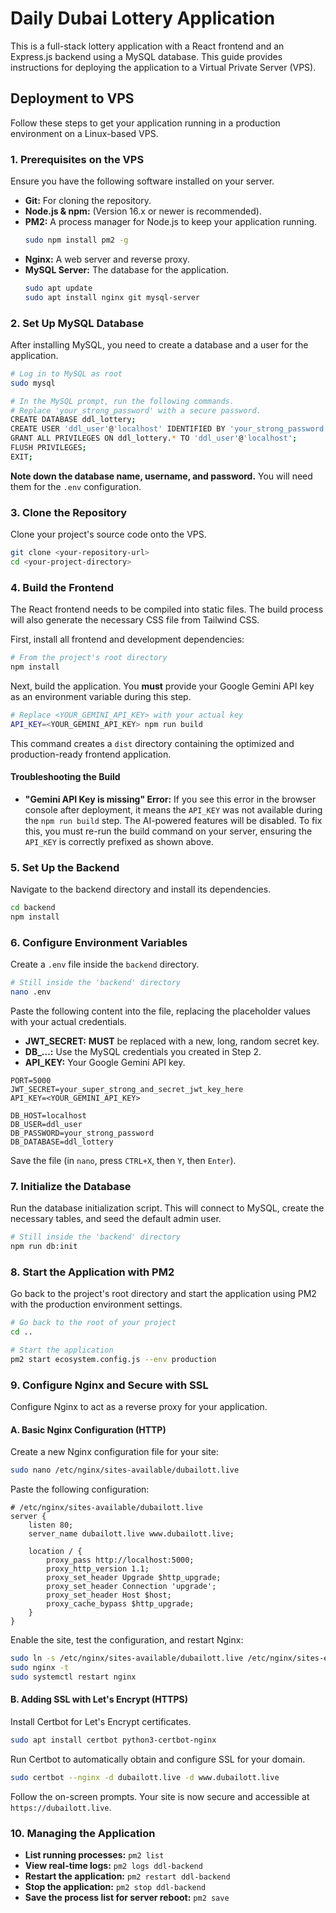 # Daily Dubai Lottery Application

This is a full-stack lottery application with a React frontend and an Express.js backend using a MySQL database. This guide provides instructions for deploying the application to a Virtual Private Server (VPS).

## Deployment to VPS

Follow these steps to get your application running in a production environment on a Linux-based VPS.

### 1. Prerequisites on the VPS

Ensure you have the following software installed on your server.

-   **Git:** For cloning the repository.
-   **Node.js & npm:** (Version 16.x or newer is recommended).
-   **PM2:** A process manager for Node.js to keep your application running.
    ```bash
    sudo npm install pm2 -g
    ```
-   **Nginx:** A web server and reverse proxy.
-   **MySQL Server:** The database for the application.
    ```bash
    sudo apt update
    sudo apt install nginx git mysql-server
    ```

### 2. Set Up MySQL Database

After installing MySQL, you need to create a database and a user for the application.

```bash
# Log in to MySQL as root
sudo mysql

# In the MySQL prompt, run the following commands.
# Replace 'your_strong_password' with a secure password.
CREATE DATABASE ddl_lottery;
CREATE USER 'ddl_user'@'localhost' IDENTIFIED BY 'your_strong_password';
GRANT ALL PRIVILEGES ON ddl_lottery.* TO 'ddl_user'@'localhost';
FLUSH PRIVILEGES;
EXIT;
```
**Note down the database name, username, and password.** You will need them for the `.env` configuration.

### 3. Clone the Repository

Clone your project's source code onto the VPS.

```bash
git clone <your-repository-url>
cd <your-project-directory>
```

### 4. Build the Frontend

The React frontend needs to be compiled into static files. The build process will also generate the necessary CSS file from Tailwind CSS.

First, install all frontend and development dependencies:
```bash
# From the project's root directory
npm install
```

Next, build the application. You **must** provide your Google Gemini API key as an environment variable during this step.
```bash
# Replace <YOUR_GEMINI_API_KEY> with your actual key
API_KEY=<YOUR_GEMINI_API_KEY> npm run build
```

This command creates a `dist` directory containing the optimized and production-ready frontend application.

#### Troubleshooting the Build

-   **"Gemini API Key is missing" Error:** If you see this error in the browser console after deployment, it means the `API_KEY` was not available during the `npm run build` step. The AI-powered features will be disabled. To fix this, you must re-run the build command on your server, ensuring the `API_KEY` is correctly prefixed as shown above.

### 5. Set Up the Backend

Navigate to the backend directory and install its dependencies.

```bash
cd backend
npm install
```

### 6. Configure Environment Variables

Create a `.env` file inside the `backend` directory.

```bash
# Still inside the 'backend' directory
nano .env
```

Paste the following content into the file, replacing the placeholder values with your actual credentials.
-   **JWT_SECRET:** **MUST** be replaced with a new, long, random secret key.
-   **DB_...:** Use the MySQL credentials you created in Step 2.
-   **API_KEY:** Your Google Gemini API key.

```
PORT=5000
JWT_SECRET=your_super_strong_and_secret_jwt_key_here
API_KEY=<YOUR_GEMINI_API_KEY>

DB_HOST=localhost
DB_USER=ddl_user
DB_PASSWORD=your_strong_password
DB_DATABASE=ddl_lottery
```

Save the file (in `nano`, press `CTRL+X`, then `Y`, then `Enter`).

### 7. Initialize the Database

Run the database initialization script. This will connect to MySQL, create the necessary tables, and seed the default admin user.

```bash
# Still inside the 'backend' directory
npm run db:init
```

### 8. Start the Application with PM2

Go back to the project's root directory and start the application using PM2 with the production environment settings.

```bash
# Go back to the root of your project
cd ..

# Start the application
pm2 start ecosystem.config.js --env production
```

### 9. Configure Nginx and Secure with SSL

Configure Nginx to act as a reverse proxy for your application.

#### A. Basic Nginx Configuration (HTTP)

Create a new Nginx configuration file for your site:
```bash
sudo nano /etc/nginx/sites-available/dubailott.live
```

Paste the following configuration:

```nginx
# /etc/nginx/sites-available/dubailott.live
server {
    listen 80;
    server_name dubailott.live www.dubailott.live;

    location / {
        proxy_pass http://localhost:5000;
        proxy_http_version 1.1;
        proxy_set_header Upgrade $http_upgrade;
        proxy_set_header Connection 'upgrade';
        proxy_set_header Host $host;
        proxy_cache_bypass $http_upgrade;
    }
}
```

Enable the site, test the configuration, and restart Nginx:
```bash
sudo ln -s /etc/nginx/sites-available/dubailott.live /etc/nginx/sites-enabled/
sudo nginx -t
sudo systemctl restart nginx
```

#### B. Adding SSL with Let's Encrypt (HTTPS)

Install Certbot for Let's Encrypt certificates.
```bash
sudo apt install certbot python3-certbot-nginx
```

Run Certbot to automatically obtain and configure SSL for your domain.
```bash
sudo certbot --nginx -d dubailott.live -d www.dubailott.live
```

Follow the on-screen prompts. Your site is now secure and accessible at `https://dubailott.live`.

### 10. Managing the Application

-   **List running processes:** `pm2 list`
-   **View real-time logs:** `pm2 logs ddl-backend`
-   **Restart the application:** `pm2 restart ddl-backend`
-   **Stop the application:** `pm2 stop ddl-backend`
-   **Save the process list for server reboot:** `pm2 save`
